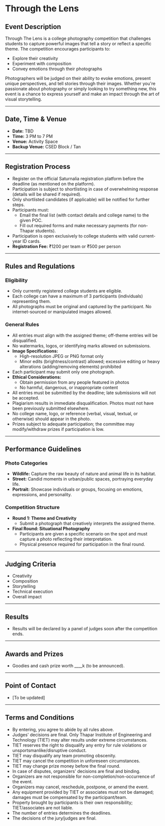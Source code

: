 # Through the Lens

## Event Description

Through The Lens is a college photography competition that challenges students to capture powerful images that tell a story or reflect a specific theme. The competition encourages participants to:

- Explore their creativity
- Experiment with composition
- Convey emotions through their photographs

Photographers will be judged on their ability to evoke emotions, present unique perspectives, and tell stories through their images. Whether you're passionate about photography or simply looking to try something new, this event is a chance to express yourself and make an impact through the art of visual storytelling.

---

## Date, Time & Venue

- **Date:** TBD
- **Time:** 3 PM to 7 PM
- **Venue:** Activity Space
- **Backup Venue:** CSED Block / Tan

---

## Registration Process

- Register on the official Saturnalia registration platform before the deadline (as mentioned on the platform).
- Participation is subject to shortlisting in case of overwhelming response (details will be shared if required).
- Only shortlisted candidates (if applicable) will be notified for further steps.
- Participants must:
	- Email the final list (with contact details and college name) to the given POC.
	- Fill out required forms and make necessary payments (for non-Thapar students).
- Participation is open exclusively to college students with valid current-year ID cards.
- **Registration Fee:** ₹1200 per team or ₹500 per person

---

## Rules and Regulations

### Eligibility
- Only currently registered college students are eligible.
- Each college can have a maximum of 3 participants (individuals) representing them.
- All photographs must be original and captured by the participant. No internet-sourced or manipulated images allowed.

### General Rules
- All entries must align with the assigned theme; off-theme entries will be disqualified.
- No watermarks, logos, or identifying marks allowed on submissions.
- **Image Specifications:**
	- High-resolution JPEG or PNG format only
	- Minor edits (brightness/contrast) allowed; excessive editing or heavy alterations (adding/removing elements) prohibited
- Each participant may submit only one photograph.
- **Ethical Considerations:**
	- Obtain permission from any people featured in photos
	- No harmful, dangerous, or inappropriate content
- All entries must be submitted by the deadline; late submissions will not be accepted.
- Plagiarism results in immediate disqualification. Photos must not have been previously submitted elsewhere.
- No college name, logo, or reference (verbal, visual, textual, or otherwise) should appear in the photo.
- Prizes subject to adequate participation; the committee may modify/withdraw prizes if participation is low.

---

## Performance Guidelines

### Photo Categories
- **Wildlife:** Capture the raw beauty of nature and animal life in its habitat.
- **Street:** Candid moments in urban/public spaces, portraying everyday life.
- **Portrait:** Showcase individuals or groups, focusing on emotions, expressions, and personality.

### Competition Structure
- **Round 1: Theme and Creativity**
	- Submit a photograph that creatively interprets the assigned theme.
- **Final Round: Situational Photography**
	- Participants are given a specific scenario on the spot and must capture a photo reflecting their interpretation.
	- Physical presence required for participation in the final round.

---

## Judging Criteria

- Creativity
- Composition
- Storytelling
- Technical execution
- Overall impact

---

## Results

- Results will be declared by a panel of judges soon after the competition ends.

---

## Awards and Prizes

- Goodies and cash prize worth ____k (to be announced).

---

## Point of Contact

- [To be updated]

---

## Terms and Conditions

- By entering, you agree to abide by all rules above.
- Judges' decisions are final. Only Thapar Institute of Engineering and Technology (TIET) may alter results under extreme circumstances.
- TIET reserves the right to disqualify any entry for rule violations or unsportsmanlike/disruptive conduct.
- TIET may disqualify any team promoting obscenity.
- TIET may cancel the competition in unforeseen circumstances.
- TIET may change prize money before the final round.
- In case of disputes, organizers' decisions are final and binding.
- Organizers are not responsible for non-completion/non-occurrence of the event.
- Organizers may cancel, reschedule, postpone, or amend the event.
- Any equipment provided by TIET or associates must not be damaged; damages must be compensated by the participant/team.
- Property brought by participants is their own responsibility; TIET/associates are not liable.
- The number of entries determines the deadlines.
- The decisions of the jury/judges are final.
